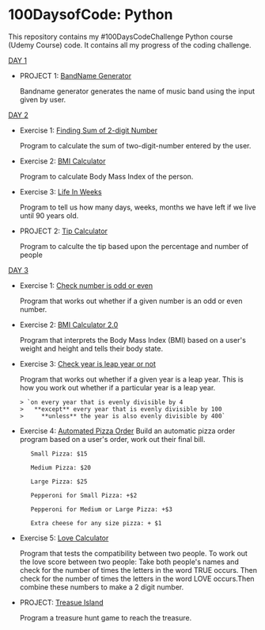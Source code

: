 
# 100DaysofCode: Python

This repository contains my #100DaysCodeChallenge Python course (Udemy Course) code. It contains all my progress of the coding challenge.


[DAY 1](https://github.com/Nishi-16-K/100DaysCodeChallenge-Python-/blob/ad4d24eb197e0c843e604e11eaaea12b10307ccc/Day1%20Project:%20BandNameGenerator.py)

 - PROJECT 1: [BandName Generator](https://github.com/Nishi-16-K/100DaysCodeChallenge-Python-/blob/c98d7364887f794a6044ac54619ad76cbd550777/Day1%20Project:%20BandNameGenerator.py)

      Bandname generator generates the name of music band using the input given by user.





[DAY 2](https://github.com/Nishi-16-K/100DaysCodeChallenge-Python-/tree/main/Day%202)
 - Exercise 1: [Finding Sum of 2-digit Number](https://github.com/Nishi-16-K/100DaysCodeChallenge-Python-/blob/0b2234b380560b6aa159af24b6b129b64a41413a/Day2:%20Exercise1.py)
 
     Program to calculate the sum of two-digit-number entered by the user.
 - Exercise 2: [BMI Calculator](https://github.com/Nishi-16-K/100DaysCodeChallenge-Python-/blob/b4c9f65da9704bae5633893eb7951f7d7e1c06d7/Day%202/Ex2:%20BMI%20Calculator.py)
 
     Program to calculate Body Mass Index of the person.
 - Exercise 3: [Life In Weeks](https://github.com/Nishi-16-K/100DaysCodeChallenge-Python-/blob/bc0d99815cbe44d0385151362424720df0f9c6e6/Day%202/Ex3:%20Life_in_weeks.py)
 
     Program to tell us how many days, weeks, months we have left if we live until 90 years old.
- PROJECT 2: [Tip Calculator](https://github.com/Nishi-16-K/100DaysCodeChallenge-Python-/blob/ad4d24eb197e0c843e604e11eaaea12b10307ccc/Day%202/PROJECT:%20Tip_Calculator.py)
 
     Program to calculte the tip based upon the percentage and number of people
 
 
 
 
 
 
 [DAY 3](https://github.com/Nishi-16-K/100DaysCodeChallenge-Python-/tree/main/Day%203)
- Exercise 1: [Check number is odd or even](https://github.com/Nishi-16-K/100DaysCodeChallenge-Python-/blob/b94c1ede55131f4b43b17b90a793022aa0dba13e/Day%203/Ex1:%20Check%20_odd%20_or%20_even.py)
      
     Program that works out whether if a given number is an odd or even number.
- Exercise 2: [BMI Calculator 2.0]()
      
     Program that interprets the Body Mass Index (BMI) based on a user's weight and height and tells their body state.
- Exercise 3: [Check year is leap year or not](https://github.com/Nishi-16-K/100DaysCodeChallenge-Python-/blob/df94473f66106b677c43fe95c4d6ae8abc2eb9e9/Day%203/Ex3:%20Check_leap_year.py)
      
     Program that works out whether if a given year is a leap year. This is how you work out whether if a particular year is a leap year. 
     
      > `on every year that is evenly divisible by 4
      >   **except** every year that is evenly divisible by 100
      >     **unless** the year is also evenly divisible by 400`
- Exercise 4: [Automated Pizza Order](https://github.com/Nishi-16-K/100DaysCodeChallenge-Python-/blob/78900092d6852b691898840b05d0737f18fb5f41/Day%203/Ex4:%20Automated_Pizza_Order.py)
       Build an automatic pizza order program based on a user's order, work out their final bill.

         Small Pizza: $15

         Medium Pizza: $20

         Large Pizza: $25

         Pepperoni for Small Pizza: +$2

         Pepperoni for Medium or Large Pizza: +$3

         Extra cheese for any size pizza: + $1

- Exercise 5: [Love Calculator](https://github.com/Nishi-16-K/100DaysCodeChallenge-Python-/blob/6fb6bc76bc32cae4e35d78f531b8938ed09fe669/Day%203/Ex5:%20Love%20Calculator.py)
      
     Program that tests the compatibility between two people. To work out the love score between two people:
     Take both people's names and check for the number of times the letters in the word TRUE occurs. Then check for the number of times the letters in the word LOVE occurs.Then      combine these numbers to make a 2 digit number.

- PROJECT: [Treasue Island](https://github.com/Nishi-16-K/100DaysCodeChallenge-Python-/blob/7cea066438670455dd2d0fe95f47e8c91f5c0c05/Day%203/PROJECT:%20Treasure%20Island.py)
  
   Program a treasure hunt game to reach the treasure.


 
